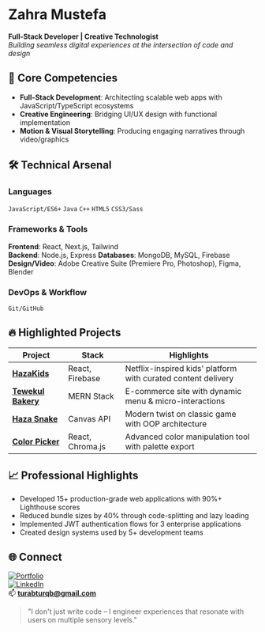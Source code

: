 # Zahra Mustefa  
**Full-Stack Developer | Creative Technologist**  
*Building seamless digital experiences at the intersection of code and design*

## 🚀 Core Competencies  
- **Full-Stack Development**: Architecting scalable web apps with JavaScript/TypeScript ecosystems  
- **Creative Engineering**: Bridging UI/UX design with functional implementation  
- **Motion & Visual Storytelling**: Producing engaging narratives through video/graphics  

## 🛠️ Technical Arsenal  
### **Languages**  
`JavaScript/ES6+` `Java` `C++` `HTML5` `CSS3/Sass`  

### **Frameworks & Tools**  
**Frontend**: React, Next.js, Tailwind  
**Backend**: Node.js, Express
**Databases**: MongoDB, MySQL, Firebase  
**Design/Video**: Adobe Creative Suite (Premiere Pro, Photoshop), Figma, Blender  

### **DevOps & Workflow**  
`Git/GitHub` 

## 🔥 Highlighted Projects  
| Project | Stack | Highlights |  
|---------|-------|------------|  
| **[HazaKids](http://hazakids.netlify.app)** | React, Firebase | Netflix-inspired kids' platform with curated content delivery |  
| **[Tewekul Bakery](https://tewekul-bakery.netlify.app)** | MERN Stack | E-commerce site with dynamic menu & micro-interactions |  
| **[Haza Snake](http://haza-snake-game.netlify.app)** | Canvas API | Modern twist on classic game with OOP architecture |  
| **[Color Picker](http://haza-color-picker.netlify.app)** | React, Chroma.js | Advanced color manipulation tool with palette export |  

## 📈 Professional Highlights  
- Developed 15+ production-grade web applications with 90%+ Lighthouse scores  
- Reduced bundle sizes by 40% through code-splitting and lazy loading  
- Implemented JWT authentication flows for 3 enterprise applications  
- Created design systems used by 5+ development teams  

## 🌐 Connect  
[![Portfolio](https://img.shields.io/badge/Portfolio-000000?style=for-the-badge)](https://zahra-mustefa.netlify.app)  
[![LinkedIn](https://img.shields.io/badge/LinkedIn-0077B5?style=for-the-badge)](https://www.linkedin.com/in/zahra-mustefa-035196330)  
📫 **turabturqb@gmail.com**  

> "I don't just write code – I engineer experiences that resonate with users on multiple sensory levels."
